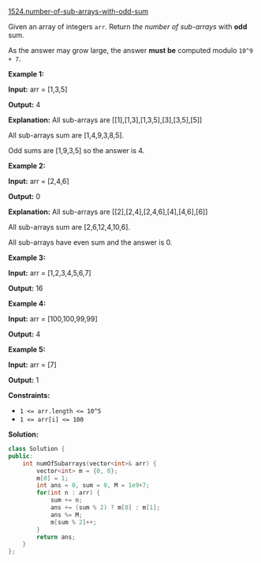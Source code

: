[1524.number-of-sub-arrays-with-odd-sum](https://leetcode.com/problems/number-of-sub-arrays-with-odd-sum/)  

Given an array of integers `arr`. Return _the number of sub-arrays_ with **odd** sum.

As the answer may grow large, the answer **must be** computed modulo `10^9 + 7`.

**Example 1:**

  
**Input:** arr = \[1,3,5\]
  
**Output:** 4
  
**Explanation:** All sub-arrays are \[\[1\],\[1,3\],\[1,3,5\],\[3\],\[3,5\],\[5\]\]
  
All sub-arrays sum are \[1,4,9,3,8,5\].
  
Odd sums are \[1,9,3,5\] so the answer is 4.
  

**Example 2:**

  
**Input:** arr = \[2,4,6\]
  
**Output:** 0
  
**Explanation:** All sub-arrays are \[\[2\],\[2,4\],\[2,4,6\],\[4\],\[4,6\],\[6\]\]
  
All sub-arrays sum are \[2,6,12,4,10,6\].
  
All sub-arrays have even sum and the answer is 0.
  

**Example 3:**

  
**Input:** arr = \[1,2,3,4,5,6,7\]
  
**Output:** 16
  

**Example 4:**

  
**Input:** arr = \[100,100,99,99\]
  
**Output:** 4
  

**Example 5:**

  
**Input:** arr = \[7\]
  
**Output:** 1
  

**Constraints:**

*   `1 <= arr.length <= 10^5`
*   `1 <= arr[i] <= 100`  



**Solution:**  

```cpp
class Solution {
public:
    int numOfSubarrays(vector<int>& arr) {
        vector<int> m = {0, 0};
        m[0] = 1;
        int ans = 0, sum = 0, M = 1e9+7;
        for(int n : arr) {
            sum += n;
            ans += (sum % 2) ? m[0] : m[1];
            ans %= M;
            m[sum % 2]++;
        }
        return ans;
    }
};
```
      